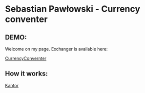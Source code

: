 # Sebastian Pawłowski - Currency conventer

## DEMO:

Welcome on my page. Exchanger is available here:

[CurrencyConvernter](https://zibo27.github.io/currency_conventer/)

## How it works: 
[Kantor]()